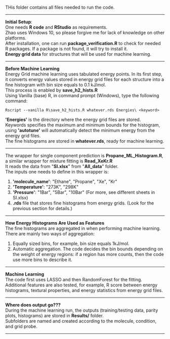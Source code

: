 THis folder contains all files needed to run the code.
_____
**Initial Setup**:<br/>
One needs **R code** and **RStudio** as requirements. <br/> Zhao uses Windows 10, so please forgive me for lack of knowledge on other platforms. <br/>
After installation, one can run **package_verification.R** to check for needed R packages. If a package is not found, it will try to install it. <br/>
**Energy grid data** for structures that will be used for machine learning. 
_____
**Before Machine Learning**<br/>
Energy Grid machine learning uses tabulated energy points. In its first step, it converts energy values stored in energy grid files for each structure into a fine histogram with bin size equals to 0.1 kJ/mol. <br/>
This process is enabled by **save_h2_hists.R**<br/>
Using Vanilla (base) R, in command prompt (Windows), type the following command:<br/>
```
Rscript --vanilla R\save_h2_hists.R whatever.rds Energies\ <keyword>
```
**'Energies\'** is the directory where the energy grid files are stored. <br/>
Keywords specifies the maximum and minimum bounds for the histogram, using **'autotune'** will automatically detect the minimum energy from the energy grid files. <br/>
The fine histograms are stored in **whatever.rds**, ready for machine learning. <br/>
_____
The wrapper for single component prediction is **Propane_ML_Histogram.R**, a similar wrapper for mixture fitting is **Read_XeKr.R**<br/>
It reads the data from "**SI.xlsx**" from "**All_data**" folder. <br/>
The inputs one needs to define in this wrapper is: <br/>
1. **'molecule_name'**: "Ethane", "Propane", "Xe", "Kr" <br/>
2. **'Temperature'**: "273K", "298K" <br/>
3. **'Pressure'**: "1Bar", "5Bar", "10Bar" (For more, see different sheets in SI.xlsx) <br/>
4. **.rds** file that stores fine histograms from energy grids. (Look for the previous section for details.)<br/>
_____
**How Energy Histograms Are Used as Features**<br/>
The fine histograms are aggregated in when performing machine learning. <br/>
There are mainly two ways of aggregation:<br/>
1. Equally sized bins, for example, bin size equals 1kJ/mol. <br/>
2. Automatic aggregation. The code decides the bin bounds depending on the weight of energy regions: if a region has more counts, then the code use more bins to describe it. <br/>
_____
**Machine Learning**<br/>
The code first uses LASSO and then RandomForest for the fitting. <br/>
Additional features are also tested, for example, R score between energy histograms, textural properties, and energy statistics from energy grid files. <br/>
_____
**Where does output go???**<br/>
During the machine learning run, the outputs (training/testing data, parity plots, histograms) are stored in **Results/** folder. <br/>
Subfolders are named and created according to the molecule, condition, and grid probe. <br/>
_____
